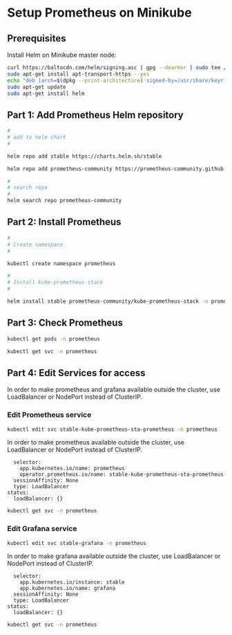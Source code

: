 # Setup Prometheus on Minikube

## Prerequisites

Install Helm on Minikube master node:

```bash
curl https://baltocdn.com/helm/signing.asc | gpg --dearmor | sudo tee /usr/share/keyrings/helm.gpg > /dev/null
sudo apt-get install apt-transport-https --yes
echo "deb [arch=$(dpkg --print-architecture) signed-by=/usr/share/keyrings/helm.gpg] https://baltocdn.com/helm/stable/debian/ all main" | sudo tee /etc/apt/sources.list.d/helm-stable-debian.list
sudo apt-get update
sudo apt-get install helm
```

## Part 1: Add Prometheus Helm repository

```bash
#
# add to helm chart
#

helm repo add stable https://charts.helm.sh/stable

helm repo add prometheus-community https://prometheus-community.github.io/helm-chart

#
# search repo
#
helm search repo prometheus-community
```

## Part 2: Install Prometheus

```bash
#
# Create namespace
#

kubectl create namespace prometheus

#
# Install kube-prometheus-stack
#

helm install stable prometheus-community/kube-prometheus-stack -n prometheus
```

## Part 3: Check Prometheus

```bash
kubectl get pods -n prometheus

kubectl get svc -n prometheus
```

## Part 4: Edit Services for access

In order to make prometheus and grafana available outside the cluster, use LoadBalancer or NodePort instead of ClusterIP.

### Edit Prometheus service

```bash
kubectl edit svc stable-kube-prometheus-sta-prometheus -n prometheus
```

In order to make prometheus available outside the cluster, use LoadBalancer or NodePort instead of ClusterIP.

```
  selector:
    app.kubernetes.io/name: prometheus
    operator.prometheus.io/name: stable-kube-prometheus-sta-prometheus
  sessionAffinity: None
  type: LoadBalancer
status:
  loadBalancer: {}
```

```bash
kubectl get svc -n prometheus
```

### Edit Grafana service

```bash
kubectl edit svc stable-grafana -n prometheus
```

In order to make grafana available outside the cluster, use LoadBalancer or NodePort instead of ClusterIP.

```
  selector:
    app.kubernetes.io/instance: stable
    app.kubernetes.io/name: grafana
  sessionAffinity: None
  type: LoadBalancer
status:
  loadBalancer: {}
```

```bash
kubectl get svc -n prometheus
```
